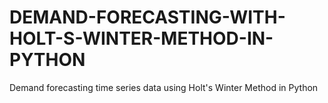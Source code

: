 # DEMAND-FORECASTING-WITH-HOLT-S-WINTER-METHOD-IN-PYTHON
Demand forecasting time series data using Holt's Winter Method in Python
